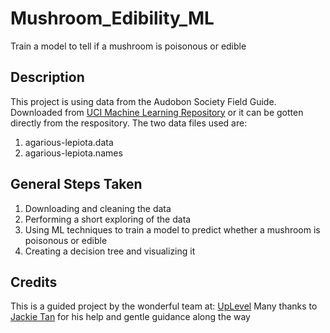 # Mushroom_Edibility_ML
Train a model to tell if a mushroom is poisonous or edible
## Description
This project is using data from the Audobon Society Field Guide. 
Downloaded from [UCI Machine Learning Repository](https://archive.ics.uci.edu/ml/datasets/Mushroom) or it can be gotten directly from the respository. 
The two data files used are:
1. agarious-lepiota.data
2. agarious-lepiota.names
## General Steps Taken
1. Downloading and cleaning the data
2. Performing a short exploring of the data
3. Using ML techniques to train a model to predict whether a mushroom is poisonous or edible
4. Creating a decision tree and visualizing it
## Credits
This is a guided project by the wonderful team at: [UpLevel](https://dataprojects.uplevel.work/)
Many thanks to [Jackie Tan](jackie@uplevel.work) for his help and gentle guidance along the way
